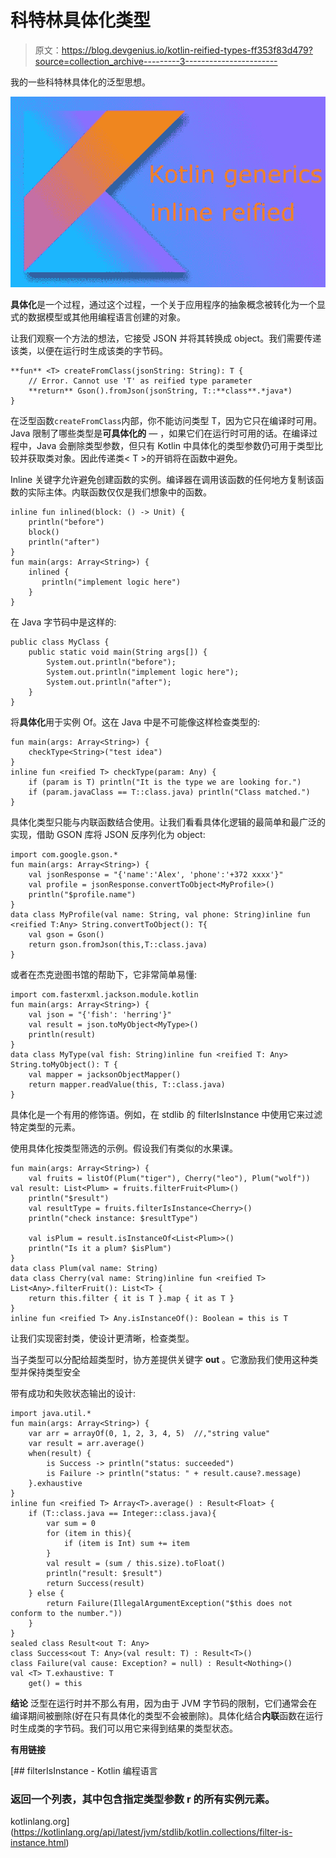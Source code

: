 # 科特林具体化类型

> 原文：<https://blog.devgenius.io/kotlin-reified-types-ff353f83d479?source=collection_archive---------3----------------------->

我的一些科特林具体化的泛型思想。

![](img/16e54824ed7c6e4fe5335845cfe6f054.png)

**具体化**是一个过程，通过这个过程，一个关于应用程序的抽象概念被转化为一个显式的数据模型或其他用编程语言创建的对象。

让我们观察一个方法的想法，它接受 JSON 并将其转换成 object。我们需要传递该类，以便在运行时生成该类的字节码。

```
**fun** <T> createFromClass(jsonString: String): T {
    // Error. Cannot use 'T' as reified type parameter
    **return** Gson().fromJson(jsonString, T::**class**.*java*)
}
```

在泛型函数`createFromClass`内部，你不能访问类型 T，因为它只在编译时可用。Java 限制了哪些类型是**可具体化的** *—* ，如果它们在运行时可用的话。在编译过程中，Java 会删除类型参数，但只有 Kotlin 中具体化的类型参数仍可用于类型比较并获取类对象。因此传递类< T >的开销将在函数中避免。

Inline 关键字允许避免创建函数的实例。编译器在调用该函数的任何地方复制该函数的实际主体。内联函数仅仅是我们想象中的函数。

```
inline fun inlined(block: () -> Unit) {
    println("before")
    block()
    println("after")
}
fun main(args: Array<String>) {
    inlined {
       println("implement logic here")
    }
}
```

在 Java 字节码中是这样的:

```
public class MyClass {
    public static void main(String args[]) {
        System.out.println("before");
        System.out.println("implement logic here");
        System.out.println("after");
    }
}
```

将**具体化**用于实例 Of。这在 Java 中是不可能像这样检查类型的:

```
fun main(args: Array<String>) {
    checkType<String>("test idea")
}
inline fun <reified T> checkType(param: Any) {
    if (param is T) println("It is the type we are looking for.")
    if (param.javaClass == T::class.java) println("Class matched.")
}
```

具体化类型只能与内联函数结合使用。让我们看看具体化逻辑的最简单和最广泛的实现，借助 GSON 库将 JSON 反序列化为 object:

```
import com.google.gson.*
fun main(args: Array<String>) {    
    val jsonResponse = "{'name':'Alex', 'phone':'+372 xxxx'}"
    val profile = jsonResponse.convertToObject<MyProfile>()
    println("$profile.name")
}
data class MyProfile(val name: String, val phone: String)inline fun <reified T:Any> String.convertToObject(): T{
    val gson = Gson()
    return gson.fromJson(this,T::class.java)
}
```

或者在杰克逊图书馆的帮助下，它非常简单易懂:

```
import com.fasterxml.jackson.module.kotlin
fun main(args: Array<String>) {
    val json = "{'fish': 'herring'}"
    val result = json.toMyObject<MyType>()
    println(result)
}
data class MyType(val fish: String)inline fun <reified T: Any> String.toMyObject(): T {
    val mapper = jacksonObjectMapper()
    return mapper.readValue(this, T::class.java)
}
```

具体化是一个有用的修饰语。例如，在 stdlib 的 filterIsInstance 中使用它来过滤特定类型的元素。

使用具体化按类型筛选的示例。假设我们有类似的水果课。

```
fun main(args: Array<String>) {
    val fruits = listOf(Plum("tiger"), Cherry("leo"), Plum("wolf")) val result: List<Plum> = fruits.filterFruit<Plum>()
    println("$result")
    val resultType = fruits.filterIsInstance<Cherry>()
    println("check instance: $resultType")

    val isPlum = result.isInstanceOf<List<Plum>>()
    println("Is it a plum? $isPlum")
}
data class Plum(val name: String)
data class Cherry(val name: String)inline fun <reified T> List<Any>.filterFruit(): List<T> {
    return this.filter { it is T }.map { it as T }
}
inline fun <reified T> Any.isInstanceOf(): Boolean = this is T
```

让我们实现密封类，使设计更清晰，检查类型。

当子类型可以分配给超类型时，协方差提供关键字 **out** 。它激励我们使用这种类型并保持类型安全

带有成功和失败状态输出的设计:

```
import java.util.*
fun main(args: Array<String>) {
    var arr = arrayOf(0, 1, 2, 3, 4, 5)  //,"string value"
    var result = arr.average()    
    when(result) {
        is Success -> println("status: succeeded")
        is Failure -> println("status: " + result.cause?.message)
    }.exhaustive
}
inline fun <reified T> Array<T>.average() : Result<Float> {
    if (T::class.java == Integer::class.java){
        var sum = 0
        for (item in this){
            if (item is Int) sum += item
        }
        val result = (sum / this.size).toFloat()
        println("result: $result")
        return Success(result)
    } else {
        return Failure(IllegalArgumentException("$this does not conform to the number."))
    }
}
sealed class Result<out T: Any>
class Success<out T: Any>(val result: T) : Result<T>()
class Failure(val cause: Exception? = null) : Result<Nothing>()
val <T> T.exhaustive: T
    get() = this
```

**结论**
泛型在运行时并不那么有用，因为由于 JVM 字节码的限制，它们通常会在编译期间被删除(好在只有具体化的类型不会被删除)。具体化结合**内联**函数在运行时生成类的字节码。我们可以用它来得到结果的类型状态。

**有用链接**

[](https://kotlinlang.org/api/latest/jvm/stdlib/kotlin.collections/filter-is-instance.html) [## filterIsInstance - Kotlin 编程语言

### 返回一个列表，其中包含指定类型参数 r 的所有实例元素。

kotlinlang.org](https://kotlinlang.org/api/latest/jvm/stdlib/kotlin.collections/filter-is-instance.html)